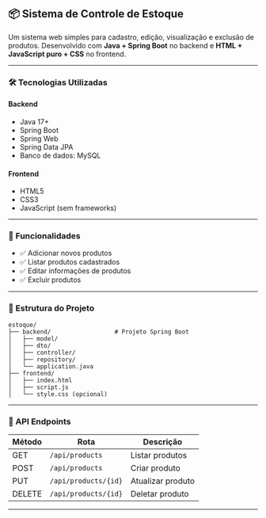 ## 📦 Sistema de Controle de Estoque

Um sistema web simples para cadastro, edição, visualização e exclusão de produtos. Desenvolvido com **Java + Spring Boot** no backend e **HTML + JavaScript puro + CSS** no frontend.

---
### 🛠️ Tecnologias Utilizadas

#### Backend

* Java 17+
* Spring Boot
* Spring Web
* Spring Data JPA
* Banco de dados: MySQL

#### Frontend

* HTML5
* CSS3
* JavaScript (sem frameworks)

---

### 🚀 Funcionalidades

* ✅ Adicionar novos produtos
* ✅ Listar produtos cadastrados
* ✅ Editar informações de produtos
* ✅ Excluir produtos

---

### 📂 Estrutura do Projeto

```
estoque/
├── backend/                  # Projeto Spring Boot
│   ├── model/
│   ├── dto/
│   ├── controller/
│   ├── repository/
│   └── application.java
├── frontend/
│   ├── index.html
│   ├── script.js
│   └── style.css (opcional)
```

---



### 🔗 API Endpoints

| Método | Rota                 | Descrição         |
| ------ | -------------------- | ----------------- |
| GET    | `/api/products`      | Listar produtos   |
| POST   | `/api/products`      | Criar produto     |
| PUT    | `/api/products/{id}` | Atualizar produto |
| DELETE | `/api/products/{id}` | Deletar produto   |

---